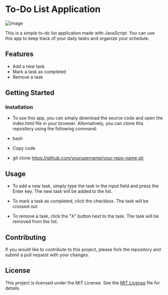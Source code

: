 # To-Do List Application


![image](https://user-images.githubusercontent.com/124479802/220257657-722b4f96-2d35-44b6-8ab4-1143d565f848.jpg)



This is a simple to-do list application made with JavaScript. You can use this app to keep track of your daily tasks and organize your schedule.

## Features
- Add a new task
- Mark a task as completed
- Remove a task

## Getting Started
### Installation
- To use this app, you can simply download the source code and open the index.html file in your browser. Alternatively, you can clone this repository using the following    command:

- bash
- Copy code
- git clone https://github.com/yourusername/your-repo-name.git
## Usage
- To add a new task, simply type the task in the input field and press the Enter key. The new task will be added to the list.

- To mark a task as completed, click the checkbox. The task will be crossed out.

- To remove a task, click the "X" button next to the task. The task will be removed from the list.

## Contributing
If you would like to contribute to this project, please fork the repository and submit a pull request with your changes.

## License
This project is licensed under the MIT License. See the [MIT License](LICENSE) file for details.
